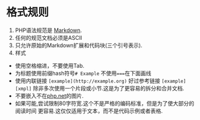 # 格式规则 

1. PHP语法规范是 
   [Markdown](http://daringfireball.net/projects/markdown/).
2. 任何的规范文档必须是ASCII 
3. 只允许原始的Markdown扩展和代码块(三个引号表示).
4. 样式
  * 使用空格缩进，不要使用Tab. 
  * 为标题使用前缀hash符号`# Example` 不使用`===`在下面画线 
  * 使用内联链接 `[example](http://example.org)` 好过参考链接 `[example][xmpl]`
    除非多次使用一个片段或小节.这是为了更容易的拆分和合并文档.
  * 不要嵌入不在[php.net](http://php.net)的图片.
  * 如果可能,尝试限制80字符宽.这个不是严格的编码标准，但是为了使大部分的阅读时间
    更容易.这仅仅适用于文本，而不是代码示例或者表格.
